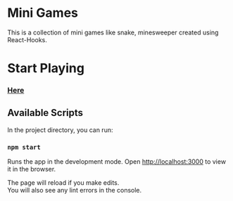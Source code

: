 # Mini Games

This is a collection of mini games like snake, minesweeper created using React-Hooks.

# Start Playing 
### [Here](https://jazzie-z.github.io/mini-games/)

## Available Scripts

In the project directory, you can run:

### `npm start`

 Runs the app in the development mode.
Open [http://localhost:3000](http://localhost:3000) to view it in the browser.

The page will reload if you make edits.\
You will also see any lint errors in the console.
